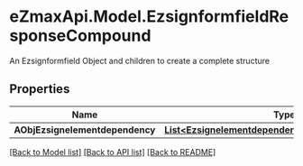 # eZmaxApi.Model.EzsignformfieldResponseCompound
An Ezsignformfield Object and children to create a complete structure

## Properties

Name | Type | Description | Notes
------------ | ------------- | ------------- | -------------
**AObjEzsignelementdependency** | [**List&lt;EzsignelementdependencyResponseCompound&gt;**](EzsignelementdependencyResponse.md) |  | [optional] 

[[Back to Model list]](../README.md#documentation-for-models) [[Back to API list]](../README.md#documentation-for-api-endpoints) [[Back to README]](../README.md)

